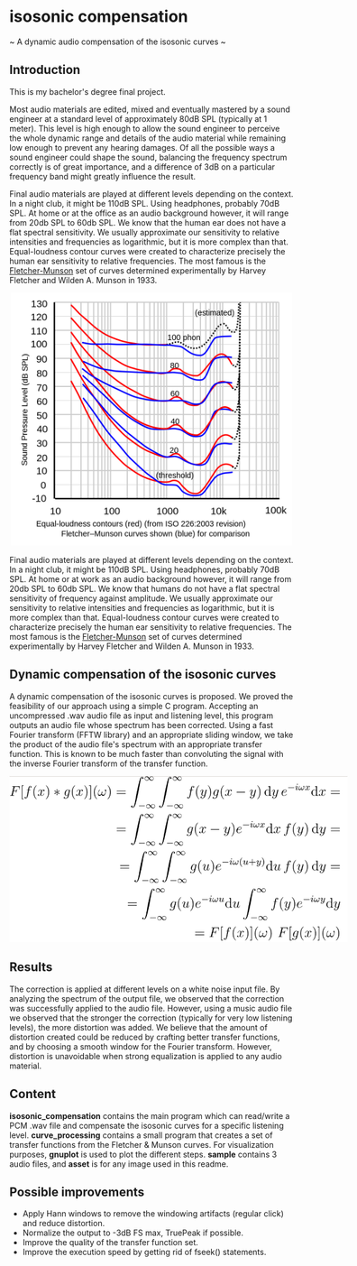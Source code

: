 # isosonic compensation
~ A dynamic audio compensation of the isosonic curves ~

## Introduction

This is my bachelor's degree final project.

Most audio materials are edited, mixed and eventually mastered by a sound engineer at a standard level of approximately 80dB SPL (typically at 1 meter). This level is high enough to allow the sound engineer to perceive the whole dynamic range and details of the audio material while remaining low enough to prevent any hearing damages. Of all the possible ways a sound engineer could shape the sound, balancing the frequency spectrum correctly is of great importance, and a difference of 3dB on a particular frequency band might greatly influence the result. 

Final audio materials are played at different levels depending on the context. In a night club, it might be 110dB SPL. Using headphones, probably 70dB SPL. At home or at the office as an audio background however, it will range from 20db SPL to 60db SPL. We know that the human ear does not have a flat spectral sensitivity. We usually approximate our sensitivity to relative intensities and frequencies as logarithmic, but it is more complex than that. Equal-loudness contour curves were created to characterize precisely the human ear sensitivity to relative frequencies. The most famous is the [Fletcher-Munson](https://en.wikipedia.org/wiki/Equal-loudness_contour) set of curves determined experimentally by Harvey Fletcher and Wilden A. Munson in 1933.

<p style="width:500px; margin: auto;" >
  <img src="./asset/fletcher_munson.png">
</p>

Final audio materials are played at different levels depending on the context. In a night club, it might be 110dB SPL. Using headphones, probably 70dB SPL. At home or at work as an audio background however, it will range from 20db SPL to 60db SPL. We know that humans do not have a flat spectral sensitivity of frequency against amplitude. We usually approximate our sensitivity to relative intensities and frequencies as logarithmic, but it is more complex than that. Equal-loudness contour curves were created to characterize precisely the human ear sensitivity to relative frequencies. The most famous is the [Fletcher-Munson](https://en.wikipedia.org/wiki/Equal-loudness_contour) set of curves determined experimentally by Harvey Fletcher and Wilden A. Munson in 1933.


## Dynamic compensation of the isosonic curves

A dynamic compensation of the isosonic curves is proposed. We proved the feasibility of our approach using a simple C program. Accepting an uncompressed .wav audio file as input and listening level, this program outputs an audio file whose spectrum has been corrected. Using a fast Fourier transform (FFTW library) and an appropriate sliding window, we take the product of the audio file's spectrum with an appropriate transfer function. This is known to be much faster than convoluting the signal with the inverse Fourier transform of the transfer function.

<p style="width:600px; margin: auto;" >
  <img src="./asset/fourier_convolution.png">
</p>


## Results

The correction is applied at different levels on a white noise input file. By analyzing the spectrum of the output file, we observed that the correction was successfully applied to the audio file. However, using a music audio file we observed that the stronger the correction (typically for very low listening levels), the more distortion was added. We believe that the amount of distortion created could be reduced by crafting better transfer functions, and by choosing a smooth window for the Fourier transform. However, distortion is unavoidable when strong equalization is applied to any audio material.


## Content

**isosonic_compensation** contains the main program which can read/write a PCM .wav file and compensate the isosonic curves for a specific listening level. **curve_processing** contains a small program that creates a set of transfer functions from the Fletcher & Munson curves. For visualization purposes, **gnuplot** is used to plot the different steps. **sample** contains 3 audio files, and **asset** is for any image used in this readme.

## Possible improvements

- Apply Hann windows to remove the windowing artifacts (regular click) and reduce distortion.
- Normalize the output to -3dB FS max, TruePeak if possible.
- Improve the quality of the transfer function set.
- Improve the execution speed by getting rid of fseek() statements.